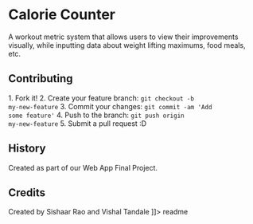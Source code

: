 # Calorie Counter
A workout metric system that allows users to view their improvements visually, while inputting data about weight lifting maximums, food meals, etc.
## Contributing
1\. Fork it!
2\. Create your feature branch: <code>git checkout -b my-new-feature</code>
3\. Commit your changes: <code>git commit -am 'Add some feature'</code>
4\. Push to the branch: <code>git push origin my-new-feature</code>
5\. Submit a pull request :D
## History
Created as part of our Web App Final Project.
## Credits
Created by Sishaar Rao and Vishal Tandale
]]&gt;</content>
  <tabtrigger>readme</tabtrigger></snippet>

